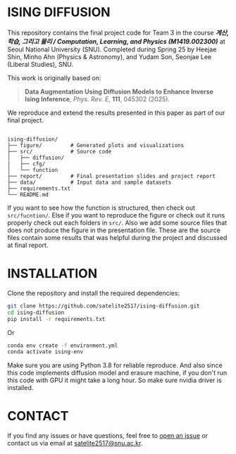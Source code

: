 # ISING DIFFUSION

This repository contains the final project code for Team 3 in the course ***계산, 학습, 그리고 물리 / Computation, Learning, and Physics (M1419.002300)*** at Seoul National University (SNU). Completed during Spring 25 by Heejae Shin, Minho Ahn (Physics & Astronomy), and Yudam Son, Seonjae Lee (Liberal Studies), SNU.

This work is originally based on:

> **Data Augmentation Using Diffusion Models to Enhance Inverse Ising Inference**, *Phys. Rev. E*, **111**, 045302 (2025).

We reproduce and extend the results presented in this paper as part of our final project.


```

ising-diffusion/
├── figure/         # Generated plots and visualizations
├── src/            # Source code
│   ├── diffusion/
|   ├── cfg/ 
│   └── function  
├── report/         # Final presentation slides and project report
├── data/           # Input data and sample datasets
├── requirements.txt
└── README.md

```
If you want to see how the function is structured, then check out `src/fucntion/`.
Else if you want to reproduce the figure or check out it runs properly check out each folders in `src/`. Also we add some source files that does not produce the figure in the presentation file. These are the source files contain some results that was helpful during the project and discussed at final report. 

# INSTALLATION

Clone the repository and install the required dependencies:

```bash
git clone https://github.com/satelite2517/ising-diffusion.git
cd ising-diffusion
pip install -r requirements.txt
```
Or

```bash
conda env create -f environment.yml
conda activate ising-env
```

Make sure you are using Python 3.8 for reliable reproduce. And also since this code implements diffusion model and erasure machine, if you don't run this code with GPU it might take a long hour.
So make sure nvidia driver is installed.

# CONTACT

If you find any issues or have questions, feel free to [open an issue](https://github.com/satelite2517/ising-diffusion/issues) or contact us via email at [satelite2517@snu.ac.kr](mailto:satelite2517@snu.ac.kr).
